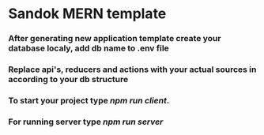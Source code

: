 # Sandok MERN template

### After generating new application template create your database localy, add db name to .env file
### Replace api's, reducers and actions with your actual sources in according to your db structure
### To start your project type ***npm run client***.
### For running server type ***npm run server***